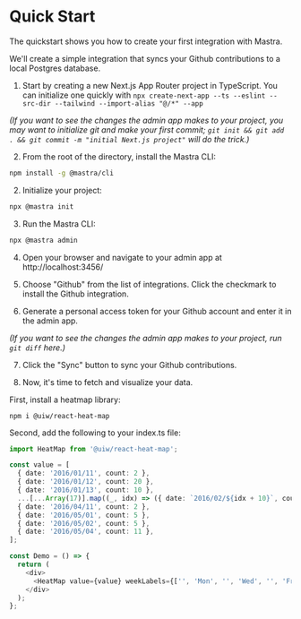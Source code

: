 <!-- this is what the quickstart should look like, when we get the Github integration working -->

# Quick Start

The quickstart shows you how to create your first integration with Mastra.

We'll create a simple integration that syncs your Github contributions to a local Postgres database.

1. Start by creating a new Next.js App Router project in TypeScript. You can initialize one quickly with `npx create-next-app --ts --eslint --src-dir --tailwind --import-alias "@/*" --app`

_(If you want to see the changes the admin app makes to your project, you may want to initialize git and make your first commit; `git init && git add . && git commit -m "initial Next.js project"` will do the trick.)_

2. From the root of the directory, install the Mastra CLI:

```bash
npm install -g @mastra/cli
```

2. Initialize your project:

```bash
npx @mastra init
```

3. Run the Mastra CLI:

```bash
npx @mastra admin
```

4. Open your browser and navigate to your admin app at http://localhost:3456/

5. Choose "Github" from the list of integrations. Click the checkmark to install the Github integration.

6. Generate a personal access token for your Github account and enter it in the admin app.

_(If you want to see the changes the admin app makes to your project, run `git diff` here.)_

7. Click the "Sync" button to sync your Github contributions.

8. Now, it's time to fetch and visualize your data.

First, install a heatmap library:

`npm i @uiw/react-heat-map`

Second, add the following to your index.ts file:

<!-- Refactor to actually fetch data -->

```ts
import HeatMap from '@uiw/react-heat-map';

const value = [
  { date: '2016/01/11', count: 2 },
  { date: '2016/01/12', count: 20 },
  { date: '2016/01/13', count: 10 },
  ...[...Array(17)].map((_, idx) => ({ date: `2016/02/${idx + 10}`, count: idx, content: '' })),
  { date: '2016/04/11', count: 2 },
  { date: '2016/05/01', count: 5 },
  { date: '2016/05/02', count: 5 },
  { date: '2016/05/04', count: 11 },
];

const Demo = () => {
  return (
    <div>
      <HeatMap value={value} weekLabels={['', 'Mon', '', 'Wed', '', 'Fri', '']} startDate={new Date('2016/01/01')} />
    </div>
  );
};
```
